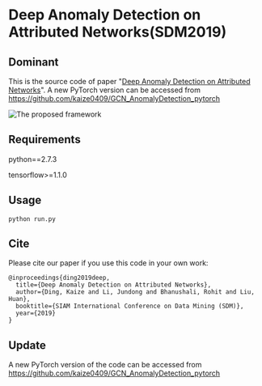 Deep Anomaly Detection on Attributed Networks(SDM2019)
============

## Dominant

This is the source code of paper "[Deep Anomaly Detection on Attributed Networks](http://www.public.asu.edu/~kding9/pdf/SDM2019_Deep.pdf)". A new PyTorch version can be accessed from https://github.com/kaize0409/GCN_AnomalyDetection_pytorch

![The proposed framework](framework.png)

## Requirements
python==2.7.3

tensorflow>=1.1.0

## Usage
```python run.py```

## Cite

Please cite our paper if you use this code in your own work:

```
@inproceedings{ding2019deep,
  title={Deep Anomaly Detection on Attributed Networks},
  author={Ding, Kaize and Li, Jundong and Bhanushali, Rohit and Liu, Huan},
  booktitle={SIAM International Conference on Data Mining (SDM)},
  year={2019}
}
```
## Update

A new PyTorch version of the code can be accessed from https://github.com/kaize0409/GCN_AnomalyDetection_pytorch
